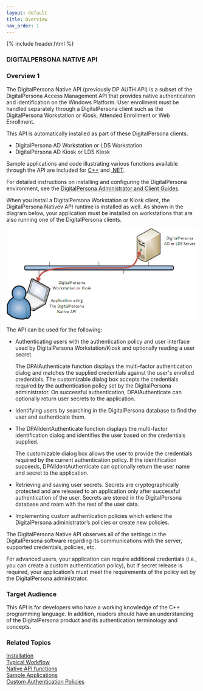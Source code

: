 ```yaml
---
layout: default
title: Overview
nav_order: 1
---
```

{% include header.html %}
### DIGITALPERSONA NATIVE API

### Overview 1

The DigitalPersona Native API (previously DP AUTH API) is a subset of the DigitalPersona Access Management API that provides native authentication and identification on the Windows Platform. User enrollment must be handled separately through a DigitalPersona client such as the DigitalPersona Workstation or Kiosk, Attended Enrollment or Web Enrollment.  

This API is automatically installed as part of these DigitalPersona clients.

* DigitalPersona AD Workstation or LDS Workstation  
* DigitalPersona AD Kiosk or LDS Kiosk  

Sample applications and code illustrating various functions available through the API are included for [C++](https://hidglobal.github.io/digitalpersona-sample-cpp//) and [.NET](https://hidglobal.github.io/digitalpersona-sample.net/).  

For detailed instructions on installing and configuring the DigitalPersona environment, see the [DigitalPersona Administrator and Client Guides](https://www.crossmatch.com/company/support/documentation/).

When you install a DigitalPersona Workstation or Kiosk client, the DigitalPersona Nativev API runtime is installed as well. As shown in the diagram below, your application must be installed on workstations that are also running one of the DigitalPersona clients.

![](docs/assets/NATIVE-API-91e58d68.png)

The API can be used for the following:

* Authenticating users with the authentication policy and user interface used by DigitalPersona Workstation/Kiosk and optionally reading a user secret.

  The DPAlAuthenticate function displays the multi-factor authentication dialog and matches the supplied credentials against the user's enrolled credentials. The customizable dialog box accepts the credentials required by the authentication policy set by the DigitalPersona administrator. On successful authentication, DPAlAuthenticate can optionally return user secrets to the application.

* Identifying users by searching in the DigitalPersona database to find the user and authenticate them.

* The DPAlIdentAuthenticate function displays the multi-factor identification dialog and identifies the user based on the credentials supplied.

  The customizable dialog box allows the user to provide the credentials required by the current authentication policy. If the identification succeeds, DPAlIdentAuthenticate can optionally return the user name and secret to the application.

* Retrieving and saving user secrets. Secrets are cryptographically protected and are released to an application only after successful authentication of the user. Secrets are stored in the DigitalPersona database and roam with the rest of the user data.

* Implementing custom authentication policies which extend the DigitalPersona administrator’s policies or create new policies.

The DigitalPersona Native API observes all of the settings in the DigitalPersona software regarding its communications with the server, supported credentials, policies, etc.

For advanced users, your application can require additional credentials (i.e., you can create a custom authentication policy), but if secret release is required, your application’s must meet the requirements of the policy set by the DigitalPersona administrator.

### Target Audience  

This API is for developers who have a working knowledge of the C++ programming language. In addition, readers should have an understanding of the DigitalPersona product and its authentication terminology and concepts.

### Related Topics  

[Installation](docs/installation.html)  
[Typical Workflow](docs/typical-workflow.md)  
[Native API functions](docs/functions.md)  
[Sample Applications](docs/sample-applications.md)  
[Custom Authentication Policies](docs/custom-auth-policies.md)
